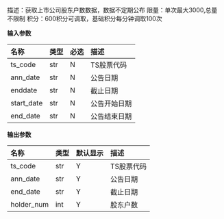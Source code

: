 
描述：获取上市公司股东户数数据，数据不定期公布
限量：单次最大3000,总量不限制
积分：600积分可调取，基础积分每分钟调取100次





**输入参数**

| 名称       | 类型 | 必选 | 描述         |
| :--------- | :--- | :--- | :----------- |
| ts_code    | str  | N    | TS股票代码   |
| ann_date   | str  | N    | 公告日期     |
| enddate    | str  | N    | 截止日期     |
| start_date | str  | N    | 公告开始日期 |
| end_date   | str  | N    | 公告结束日期 |





**输出参数**

| 名称       | 类型 | 默认显示 | 描述       |
| :--------- | :--- | :------- | :--------- |
| ts_code    | str  | Y        | TS股票代码 |
| ann_date   | str  | Y        | 公告日期   |
| end_date   | str  | Y        | 截止日期   |
| holder_num | int  | Y        | 股东户数   |
